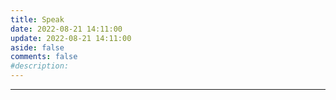 ```yaml
---
title: Speak
date: 2022-08-21 14:11:00
update: 2022-08-21 14:11:00
aside: false
comments: false
#description: 
---
```


<!-- CSS -->
<!--<link href="https://unpkg.com/artalk@2.3.4/dist/Artalk.css" rel="stylesheet">-->
<link
  rel="stylesheet"
  href="https://jsd.onmicrosoft.cn/npm/ispeak@4.4.0/style.css"
/>
<link rel="stylesheet" href="https://cdn.staticfile.org/highlight.js/10.6.0/styles/atom-one-dark.min.css" />
<div class='content'>
</div>
<hr />
<div class='ispeak-comment'></div>
<!-- JS -->
<script src="https://cdn.staticfile.org/highlight.js/10.6.0/highlight.min.js"></script>
<script src="https://cdn.staticfile.org/marked/2.0.0/marked.min.js"></script>
<script src="https://jsd.onmicrosoft.cn/npm/ispeak@4.4.0/ispeak.umd.js"></script>
<div id="tcomment"></div>
<script src="https://jsd.onmicrosoft.cn/npm/twikoo@1.6.7/dist/twikoo.all.min.js"></script>
<script>
  const searchParams = new URLSearchParams(window.location.search);
  const speakId = searchParams.get('q');
  const path = window.location.pathname;
  const apiURL = 'https://kkapi.cqlkc.top/api/ispeak';
  const markedRender = (body, loading_img='https://bu.dusays.com/2022/05/01/626e88f349943.gif') => {
    const renderer = {
      image(href, title, text) {
        return `<a href="${href}" target="_blank" data-fancybox="group" class="fancybox">
            <img speak-src="${href}" src=${loading_img} alt='${text}'>
            </a>`
      }
    }
    marked.setOptions({
      renderer: new marked.Renderer(),
      highlight: function (code) {
        if (hljs) {
          return hljs.highlightAuto(code).value
        } else {
          return code
        }
      },
      pedantic: false,
      gfm: true,
      tables: true,
      breaks: true,
      sanitize: false,
      smartLists: true,
      smartypants: false,
      xhtml: false
    })
    marked.use({ renderer })
    return marked.parse(body)
  }
  fetch(`${apiURL}/get/${speakId}`)
  .then(response => response.json())
  .then(res => {
    const data = res.data;
    if(data){
      const {title,content} = data;
      const contentSub = content.substring(0, 30);
      document.querySelector('.content').innerHTML = markedRender(content);
      if(title){
        document.title = title;
      }
      twikoo.init({
        envId: 'https://vercel.cqlkc.top', // 腾讯云环境填 envId；Vercel 环境填地址（https://xxx.vercel.app）
        pageTitle: title || contentSub, // 手动传入当前speak的标题(由于content可能过长，因此截取前30个字符)
        site: 'bbtalk',
        el: '.ispeak-comment', // 容器元素
        // region: 'ap-guangzhou', // 环境地域，默认为 ap-shanghai，腾讯云环境填 ap-shanghai 或 ap-guangzhou；Vercel 环境不填
        path:  '/bbtalk/info.html?q=' + _id, // 用于区分不同文章的自定义 js 路径，如果您的文章路径不是 location.pathname，需传此参数'/bbtalk/info.html?q=' +
         // lang: 'zh-CN', // 用于手动设定评论区语言，支持的语言列表 https://github.com/imaegoo/twikoo/blob/main/src/client/utils/i18n/index.js
          })
    }
  });
  
</script>
